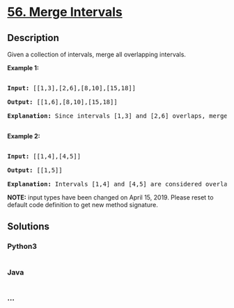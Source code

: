 # [56. Merge Intervals](https://leetcode.com/problems/merge-intervals)

## Description
<p>Given a collection of intervals, merge all overlapping intervals.</p>



<p><strong>Example 1:</strong></p>



<pre>

<strong>Input:</strong> [[1,3],[2,6],[8,10],[15,18]]

<strong>Output:</strong> [[1,6],[8,10],[15,18]]

<strong>Explanation:</strong> Since intervals [1,3] and [2,6] overlaps, merge them into [1,6].

</pre>



<p><strong>Example 2:</strong></p>



<pre>

<strong>Input:</strong> [[1,4],[4,5]]

<strong>Output:</strong> [[1,5]]

<strong>Explanation:</strong> Intervals [1,4] and [4,5] are considered overlapping.</pre>



<p><strong>NOTE:</strong>&nbsp;input types have been changed on April 15, 2019. Please reset to default code definition to get new method signature.</p>




## Solutions


<!-- tabs:start -->

### **Python3**

```python

```

### **Java**

```java

```

### **...**
```

```

<!-- tabs:end -->
